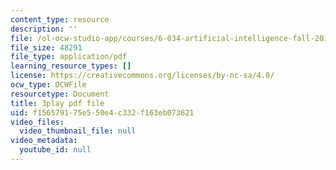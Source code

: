 ```yaml
---
content_type: resource
description: ''
file: /ol-ocw-studio-app/courses/6-034-artificial-intelligence-fall-2010/f156579175e550e4c332f163eb073621_J-ocRQCjcwE.pdf
file_size: 48291
file_type: application/pdf
learning_resource_types: []
license: https://creativecommons.org/licenses/by-nc-sa/4.0/
ocw_type: OCWFile
resourcetype: Document
title: 3play pdf file
uid: f1565791-75e5-50e4-c332-f163eb073621
video_files:
  video_thumbnail_file: null
video_metadata:
  youtube_id: null
---
```

